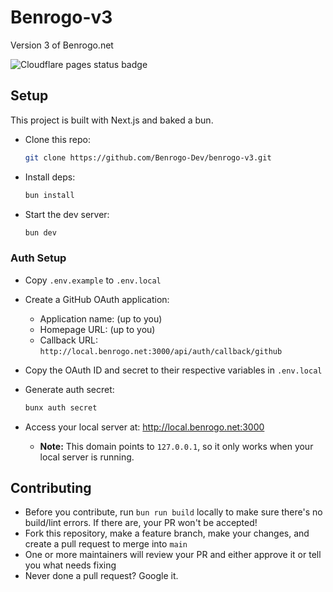 # Benrogo-v3

Version 3 of Benrogo.net

![Cloudflare pages status badge](https://img.shields.io/endpoint?url=https://cloudflare-pages-badges.benrogo.workers.dev/?projectName=benrogo-v3)

## Setup

This project is built with Next.js and baked a bun.

- Clone this repo:

  ```bash
  git clone https://github.com/Benrogo-Dev/benrogo-v3.git
  ```

- Install deps:

  ```bash
  bun install
  ```

- Start the dev server:

  ```bash
  bun dev
  ```

### Auth Setup

- Copy `.env.example` to `.env.local`
- Create a GitHub OAuth application:
  - Application name: (up to you)
  - Homepage URL: (up to you)
  - Callback URL: `http://local.benrogo.net:3000/api/auth/callback/github`
- Copy the OAuth ID and secret to their respective variables in `.env.local`
- Generate auth secret:

    ```bash
    bunx auth secret
    ```

- Access your local server at: <http://local.benrogo.net:3000>
  - **Note:** This domain points to `127.0.0.1`, so it only works when your
    local server is running.

## Contributing

- Before you contribute, run `bun run build` locally to
  make sure there's no build/lint errors. If there are, your PR won't be accepted!
- Fork this repository, make a feature branch, make your changes, and create a
  pull request to merge into `main`
- One or more maintainers will review your PR and either approve it or tell you what
  needs fixing
- Never done a pull request? Google it.
